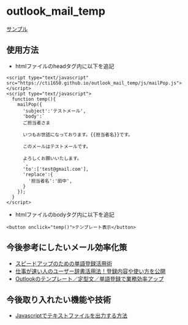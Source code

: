 # outlook_mail_temp

[サンプル](https://cti1650.github.io/outlook_mail_temp/index.html)

## 使用方法

- htmlファイルのheadタグ内に以下を追記

```
<script type="text/javascript" src="https://cti1650.github.io/outlook_mail_temp/js/mailPop.js"></script>
<script type="text/javascript">
  function temp(){
    mailPop({
      'subject':'テストメール',
      'body':`
      ご担当者さま

      いつもお世話になっております。{{担当者名}}です。

      このメールはテストメールです。

      よろしくお願いいたします。
      `,
      'to':['test@gmail.com'],
      'replace':{
        '担当者名':'田中',
      }
    });
  }
</script>
```

- htmlファイルのbodyタグ内に以下を追記

```
<button onclick="temp()">テンプレート表示</button>
```


## 今後参考にしたいメール効率化策

- [スピードアップのための単語登録活用術](https://buz-mail.com/template/#i-6)
- [仕事が速い人のユーザー辞書活用法！登録内容や使い方を公開](https://marketer.jp/user-dictionary.html)
- [Outlookのテンプレート／定型文／単語登録で業務効率アップ](https://www.bcnretail.com/market/detail/20210328_218877.html)

## 今後取り入れたい機能や技術

- [Javascriptでテキストファイルを出力する方法](https://okenigou.com/2020/06/18/1005)
